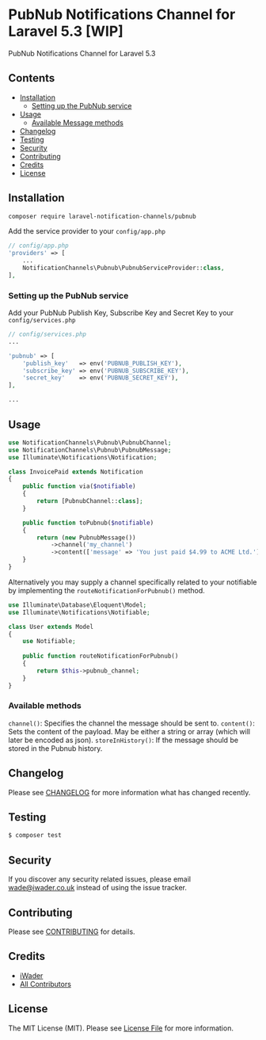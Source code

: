 # PubNub Notifications Channel for Laravel 5.3 [WIP]

PubNub Notifications Channel for Laravel 5.3

## Contents

- [Installation](#installation)
	- [Setting up the PubNub service](#setting-up-the-PubNub-service)
- [Usage](#usage)
	- [Available Message methods](#available-message-methods)
- [Changelog](#changelog)
- [Testing](#testing)
- [Security](#security)
- [Contributing](#contributing)
- [Credits](#credits)
- [License](#license)


## Installation

```bash
composer require laravel-notification-channels/pubnub
```

Add the service provider to your `config/app.php`

```php
// config/app.php
'providers' => [
    ...
    NotificationChannels\Pubnub\PubnubServiceProvider::class,
],
```

### Setting up the PubNub service

Add your PubNub Publish Key, Subscribe Key and Secret Key to your `config/services.php`

```php
// config/services.php
...

'pubnub' => [
    'publish_key'   => env('PUBNUB_PUBLISH_KEY'),
    'subscribe_key' => env('PUBNUB_SUBSCRIBE_KEY'),
    'secret_key'    => env('PUBNUB_SECRET_KEY'),
],

... 
```

## Usage

```php
use NotificationChannels\Pubnub\PubnubChannel;
use NotificationChannels\Pubnub\PubnubMessage;
use Illuminate\Notifications\Notification;

class InvoicePaid extends Notification
{
    public function via($notifiable)
    {
        return [PubnubChannel::class];
    }

    public function toPubnub($notifiable)
    {
        return (new PubnubMessage())
            ->channel('my_channel')
            ->content(['message' => 'You just paid $4.99 to ACME Ltd.']);
    }
}
```

Alternatively you may supply a channel specifically related to your notifiable by implementing the `routeNotificationForPubnub()` method.

```php
use Illuminate\Database\Eloquent\Model;
use Illuminate\Notifications\Notifiable;

class User extends Model
{
    use Notifiable;
    
    public function routeNotificationForPubnub()
    {
        return $this->pubnub_channel;
    }
}
```

### Available methods

`channel()`: Specifies the channel the message should be sent to.
`content()`: Sets the content of the payload. May be either a string or array (which will later be encoded as json).
`storeInHistory()`: If the message should be stored in the Pubnub history.

## Changelog

Please see [CHANGELOG](CHANGELOG.md) for more information what has changed recently.

## Testing

``` bash
$ composer test
```

## Security

If you discover any security related issues, please email wade@iwader.co.uk instead of using the issue tracker.

## Contributing

Please see [CONTRIBUTING](CONTRIBUTING.md) for details.

## Credits

- [iWader](https://github.com/iWader)
- [All Contributors](../../contributors)

## License

The MIT License (MIT). Please see [License File](LICENSE.md) for more information.

